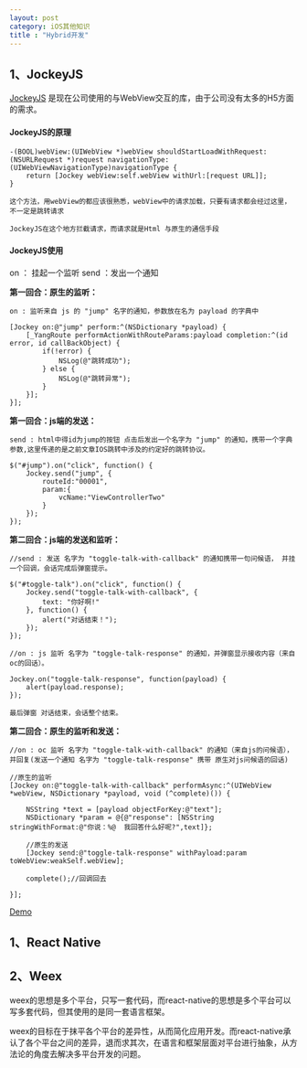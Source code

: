```yaml
---
layout: post
category: iOS其他知识
title : "Hybrid开发"
---
```




## 1、JockeyJS

[JockeyJS](https://github.com/tcoulter/jockeyjs) 是现在公司使用的与WebView交互的库，由于公司没有太多的H5方面的需求。

#### JockeyJS的原理

```
-(BOOL)webView:(UIWebView *)webView shouldStartLoadWithRequest:(NSURLRequest *)request navigationType:(UIWebViewNavigationType)navigationType {
    return [Jockey webView:self.webView withUrl:[request URL]];
}

这个方法，用webView的都应该很熟悉，webView中的请求加载，只要有请求都会经过这里，不一定是跳转请求

JockeyJS在这个地方拦截请求，而请求就是Html 与原生的通信手段
```



#### JockeyJS使用

on ： 挂起一个监听  send ：发出一个通知

**第一回合：原生的监听：**

```
on : 监听来自 js 的 "jump" 名字的通知，参数放在名为 payload 的字典中

[Jockey on:@"jump" perform:^(NSDictionary *payload) {
    [_YangRoute performActionWithRouteParams:payload completion:^(id error, id callBackObject) {
        if(!error) {
            NSLog(@"跳转成功");
        } else {
            NSLog(@"跳转异常");
        }
    }];
}];
```

**第一回合：js端的发送：**

```
send : html中得id为jump的按钮 点击后发出一个名字为 "jump" 的通知，携带一个字典参数,这里传递的是之前文章IOS跳转中涉及的约定好的跳转协议。

$("#jump").on("click", function() {
    Jockey.send("jump", {
        routeId:"00001",
        param:{
            vcName:"ViewControllerTwo"
        }
    });
});
```



**第二回合：js端的发送和监听：**

```
//send : 发送 名字为 "toggle-talk-with-callback" 的通知携带一句问候语， 并挂一个回调，会话完成后弹窗提示。

$("#toggle-talk").on("click", function() {
    Jockey.send("toggle-talk-with-callback", {
        text: "你好啊!"
    }, function() {
        alert("对话结束！");
    });
});

//on : js 监听 名字为 "toggle-talk-response" 的通知，并弹窗显示接收内容（来自oc的回话）。

Jockey.on("toggle-talk-response", function(payload) {
    alert(payload.response);
});

最后弹窗 对话结束，会话整个结束。

```

**第二回合：原生的监听和发送：**

```
//on : oc 监听 名字为 "toggle-talk-with-callback" 的通知（来自js的问候语），并回复(发送一个通知 名字为 "toggle-talk-response" 携带 原生对js问候语的回话)

//原生的监听
[Jockey on:@"toggle-talk-with-callback" performAsync:^(UIWebView *webView, NSDictionary *payload, void (^complete)()) {

    NSString *text = [payload objectForKey:@"text"];
    NSDictionary *param = @{@"response": [NSString stringWithFormat:@"你说：%@  我回答什么好呢?",text]};
    
    //原生的发送
    [Jockey send:@"toggle-talk-response" withPayload:param toWebView:weakSelf.webView];
    
    complete();//回调回去

}];
```



[Demo](https://github.com/xilankong/YangRoute)



## 1、React Native



## 2、Weex





weex的思想是多个平台，只写一套代码，而react-native的思想是多个平台可以写多套代码，但其使用的是同一套语言框架。

weex的目标在于抹平各个平台的差异性，从而简化应用开发。而react-native承认了各个平台之间的差异，退而求其次，在语言和框架层面对平台进行抽象，从方法论的角度去解决多平台开发的问题。

